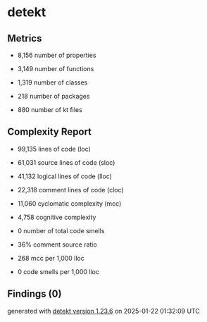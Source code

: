 # detekt

## Metrics

* 8,156 number of properties

* 3,149 number of functions

* 1,319 number of classes

* 218 number of packages

* 880 number of kt files

## Complexity Report

* 99,135 lines of code (loc)

* 61,031 source lines of code (sloc)

* 41,132 logical lines of code (lloc)

* 22,318 comment lines of code (cloc)

* 11,060 cyclomatic complexity (mcc)

* 4,758 cognitive complexity

* 0 number of total code smells

* 36% comment source ratio

* 268 mcc per 1,000 lloc

* 0 code smells per 1,000 lloc

## Findings (0)

generated with [detekt version 1.23.6](https://detekt.dev/) on 2025-01-22 01:32:09 UTC
